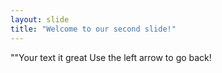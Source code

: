 ```yaml
---
layout: slide
title: "Welcome to our second slide!"
---
```

""Your text
it great 
Use the left arrow to go back!
